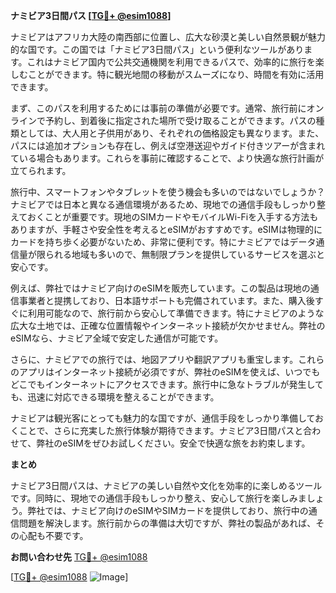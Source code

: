 **ナミビア3日間パス [[TG💪+ @esim1088](https://t.me/s/esim1088)]**

ナミビアはアフリカ大陸の南西部に位置し、広大な砂漠と美しい自然景観が魅力的な国です。この国では「ナミビア3日間パス」という便利なツールがあります。これはナミビア国内で公共交通機関を利用できるパスで、効率的に旅行を楽しむことができます。特に観光地間の移動がスムーズになり、時間を有効に活用できます。

まず、このパスを利用するためには事前の準備が必要です。通常、旅行前にオンラインで予約し、到着後に指定された場所で受け取ることができます。パスの種類としては、大人用と子供用があり、それぞれの価格設定も異なります。また、パスには追加オプションも存在し、例えば空港送迎やガイド付きツアーが含まれている場合もあります。これらを事前に確認することで、より快適な旅行計画が立てられます。

旅行中、スマートフォンやタブレットを使う機会も多いのではないでしょうか？ナミビアでは日本と異なる通信環境があるため、現地での通信手段もしっかり整えておくことが重要です。現地のSIMカードやモバイルWi-Fiを入手する方法もありますが、手軽さや安全性を考えるとeSIMがおすすめです。eSIMは物理的にカードを持ち歩く必要がないため、非常に便利です。特にナミビアではデータ通信量が限られる地域も多いので、無制限プランを提供しているサービスを選ぶと安心です。

例えば、弊社ではナミビア向けのeSIMを販売しています。この製品は現地の通信事業者と提携しており、日本語サポートも完備されています。また、購入後すぐに利用可能なので、旅行前から安心して準備できます。特にナミビアのような広大な土地では、正確な位置情報やインターネット接続が欠かせません。弊社のeSIMなら、ナミビア全域で安定した通信が可能です。

さらに、ナミビアでの旅行では、地図アプリや翻訳アプリも重宝します。これらのアプリはインターネット接続が必須ですが、弊社のeSIMを使えば、いつでもどこでもインターネットにアクセスできます。旅行中に急なトラブルが発生しても、迅速に対応できる環境を整えることができます。

ナミビアは観光客にとっても魅力的な国ですが、通信手段をしっかり準備しておくことで、さらに充実した旅行体験が期待できます。ナミビア3日間パスと合わせて、弊社のeSIMをぜひお試しください。安全で快適な旅をお約束します。

**まとめ**

ナミビア3日間パスは、ナミビアの美しい自然や文化を効率的に楽しめるツールです。同時に、現地での通信手段もしっかり整え、安心して旅行を楽しみましょう。弊社では、ナミビア向けのeSIMやSIMカードを提供しており、旅行中の通信問題を解決します。旅行前からの準備は大切ですが、弊社の製品があれば、その心配も不要です。

**お問い合わせ先**
[TG💪+ @esim1088](https://t.me/s/esim1088)

[[TG💪+ @esim1088](https://t.me/s/esim1088) ![Image](https://i.postimg.cc/Y0z9fWf4/image.png)]